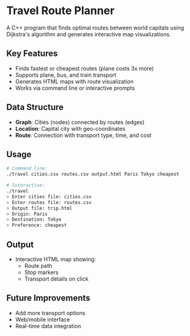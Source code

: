 # Travel Route Planner

A C++ program that finds optimal routes between world capitals using Dijkstra's algorithm and generates interactive map visualizations.

## Key Features
- Finds fastest or cheapest routes (plane costs 3x more)
- Supports plane, bus, and train transport
- Generates HTML maps with route visualization
- Works via command line or interactive prompts

## Data Structure
- **Graph**: Cities (nodes) connected by routes (edges)
- **Location**: Capital city with geo-coordinates
- **Route**: Connection with transport type, time, and cost

## Usage
```bash
# Command line:
./travel cities.csv routes.csv output.html Paris Tokyo cheapest

# Interactive:
./travel
> Enter cities file: cities.csv
> Enter routes file: routes.csv
> Output file: trip.html
> Origin: Paris
> Destination: Tokyo
> Preference: cheapest
```

## Output
- Interactive HTML map showing:
  - Route path
  - Stop markers
  - Transport details on click

## Future Improvements
- Add more transport options
- Web/mobile interface
- Real-time data integration
